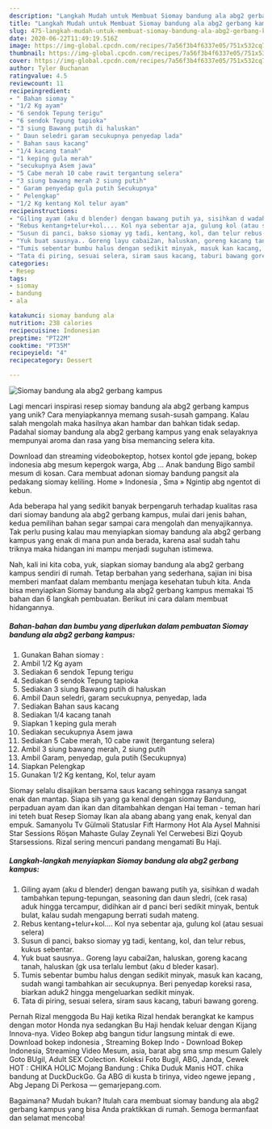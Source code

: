 ```yaml
---
description: "Langkah Mudah untuk Membuat Siomay bandung ala abg2 gerbang kampus yang Enak"
title: "Langkah Mudah untuk Membuat Siomay bandung ala abg2 gerbang kampus yang Enak"
slug: 475-langkah-mudah-untuk-membuat-siomay-bandung-ala-abg2-gerbang-kampus-yang-enak
date: 2020-06-22T11:49:19.516Z
image: https://img-global.cpcdn.com/recipes/7a56f3b4f6337e05/751x532cq70/siomay-bandung-ala-abg2-gerbang-kampus-foto-resep-utama.jpg
thumbnail: https://img-global.cpcdn.com/recipes/7a56f3b4f6337e05/751x532cq70/siomay-bandung-ala-abg2-gerbang-kampus-foto-resep-utama.jpg
cover: https://img-global.cpcdn.com/recipes/7a56f3b4f6337e05/751x532cq70/siomay-bandung-ala-abg2-gerbang-kampus-foto-resep-utama.jpg
author: Tyler Buchanan
ratingvalue: 4.5
reviewcount: 11
recipeingredient:
- " Bahan siomay "
- "1/2 Kg ayam"
- "6 sendok Tepung terigu"
- "6 sendok Tepung tapioka"
- "3 siung Bawang putih di haluskan"
- " Daun seledri garam secukupnya penyedap lada"
- " Bahan saus kacang"
- "1/4 kacang tanah"
- "1 keping gula merah"
- "secukupnya Asem jawa"
- "5 Cabe merah 10 cabe rawit tergantung selera"
- "3 siung bawang merah 2 siung putih"
- " Garam penyedap gula putih Secukupnya"
- " Pelengkap"
- "1/2 Kg kentang Kol telur ayam"
recipeinstructions:
- "Giling ayam (aku d blender) dengan bawang putih ya, sisihkan d wadah tambahkan tepung-tepungan, seasoning dan daun sledri, (cek rasa) aduk hingga tercampur, didihkan air d panci beri sedikit minyak, bentuk bulat, kalau sudah mengapung berrati sudah mateng."
- "Rebus kentang+telur+kol.... Kol nya sebentar aja, gulung kol (atau sesuai selera)"
- "Susun di panci, bakso siomay yg tadi, kentang, kol, dan telur rebus, kukus sebentar."
- "Yuk buat sausnya.. Goreng layu cabai2an, haluskan, goreng kacang tanah, haluskan (gk usa terlalu lembut (aku d bleder kasar)."
- "Tumis sebentar bumbu halus dengan sedikit minyak, masuk kan kacang, sudah wangi tambahkan air secukupnya. Beri penyedap koreksi rasa, biarkan aduk2 hingga mengeluarkan sedikit minyak."
- "Tata di piring, sesuai selera, siram saus kacang, taburi bawang goreng."
categories:
- Resep
tags:
- siomay
- bandung
- ala

katakunci: siomay bandung ala 
nutrition: 238 calories
recipecuisine: Indonesian
preptime: "PT22M"
cooktime: "PT35M"
recipeyield: "4"
recipecategory: Dessert

---
```



![Siomay bandung ala abg2 gerbang kampus](https://img-global.cpcdn.com/recipes/7a56f3b4f6337e05/751x532cq70/siomay-bandung-ala-abg2-gerbang-kampus-foto-resep-utama.jpg)

Lagi mencari inspirasi resep siomay bandung ala abg2 gerbang kampus yang unik? Cara menyiapkannya memang susah-susah gampang. Kalau salah mengolah maka hasilnya akan hambar dan bahkan tidak sedap. Padahal siomay bandung ala abg2 gerbang kampus yang enak selayaknya mempunyai aroma dan rasa yang bisa memancing selera kita.

Download dan streaming videobokeptop, hotsex kontol gde jepang, bokep indonesia abg mesum kepergok warga, Abg … Anak bandung Bigo sambil mesum di kosan. Cara membuat adonan siomay bandung pangsit ala pedakang siomay keliling. Home » Indonesia , Sma » Ngintip abg ngentot di kebun.

Ada beberapa hal yang sedikit banyak berpengaruh terhadap kualitas rasa dari siomay bandung ala abg2 gerbang kampus, mulai dari jenis bahan, kedua pemilihan bahan segar sampai cara mengolah dan menyajikannya. Tak perlu pusing kalau mau menyiapkan siomay bandung ala abg2 gerbang kampus yang enak di mana pun anda berada, karena asal sudah tahu triknya maka hidangan ini mampu menjadi suguhan istimewa.


Nah, kali ini kita coba, yuk, siapkan siomay bandung ala abg2 gerbang kampus sendiri di rumah. Tetap berbahan yang sederhana, sajian ini bisa memberi manfaat dalam membantu menjaga kesehatan tubuh kita. Anda bisa menyiapkan Siomay bandung ala abg2 gerbang kampus memakai 15 bahan dan 6 langkah pembuatan. Berikut ini cara dalam membuat hidangannya.

<!--inarticleads1-->

##### Bahan-bahan dan bumbu yang diperlukan dalam pembuatan Siomay bandung ala abg2 gerbang kampus:

1. Gunakan  Bahan siomay :
1. Ambil 1/2 Kg ayam
1. Sediakan 6 sendok Tepung terigu
1. Sediakan 6 sendok Tepung tapioka
1. Sediakan 3 siung Bawang putih di haluskan
1. Ambil  Daun seledri, garam secukupnya, penyedap, lada
1. Sediakan  Bahan saus kacang
1. Sediakan 1/4 kacang tanah
1. Siapkan 1 keping gula merah
1. Sediakan secukupnya Asem jawa
1. Sediakan 5 Cabe merah, 10 cabe rawit (tergantung selera)
1. Ambil 3 siung bawang merah, 2 siung putih
1. Ambil  Garam, penyedap, gula putih (Secukupnya)
1. Siapkan  Pelengkap
1. Gunakan 1/2 Kg kentang, Kol, telur ayam


Siomay selalu disajikan bersama saus kacang sehingga rasanya sangat enak dan mantap. Siapa sih yang ga kenal dengan siomay Bandung, perpaduan ayam dan ikan dan ditambahkan dengan Hai teman - teman hari ini teteh buat Resep Siomay Ikan ala abang abang yang enak, kenyal dan empuk. Samanyolu Tv Gülməli Statuslar Fift Harmony Hot Ala Aysel Mahnisi Star Sessions Röşən Mahaste Gulay Zeynali Yel Cerwebesi Bizi Qoyub Starsessions. Rizal sering mencuri pandang mengamati Bu Haji. 

<!--inarticleads2-->

##### Langkah-langkah menyiapkan Siomay bandung ala abg2 gerbang kampus:

1. Giling ayam (aku d blender) dengan bawang putih ya, sisihkan d wadah tambahkan tepung-tepungan, seasoning dan daun sledri, (cek rasa) aduk hingga tercampur, didihkan air d panci beri sedikit minyak, bentuk bulat, kalau sudah mengapung berrati sudah mateng.
1. Rebus kentang+telur+kol.... Kol nya sebentar aja, gulung kol (atau sesuai selera)
1. Susun di panci, bakso siomay yg tadi, kentang, kol, dan telur rebus, kukus sebentar.
1. Yuk buat sausnya.. Goreng layu cabai2an, haluskan, goreng kacang tanah, haluskan (gk usa terlalu lembut (aku d bleder kasar).
1. Tumis sebentar bumbu halus dengan sedikit minyak, masuk kan kacang, sudah wangi tambahkan air secukupnya. Beri penyedap koreksi rasa, biarkan aduk2 hingga mengeluarkan sedikit minyak.
1. Tata di piring, sesuai selera, siram saus kacang, taburi bawang goreng.


Pernah Rizal menggoda Bu Haji ketika Rizal hendak berangkat ke kampus dengan motor Honda nya sedangkan Bu Haji hendak keluar dengan Kijang Innova-nya. Video Bokep abg bangun tidur langsung mintak di ewe. Download bokep indonesia , Streaming Bokep Indo - Download Bokep Indonesia, Streaming Video Mesum, asia, barat abg sma smp mesum Galely Goto BUgil, Adult SEX Colection. Koleksi Foto Bugil, ABG, Janda, Cewek HOT : CHIKA HOLIC Mojang Bandung : Chika Duduk Manis HOT. chika bandung at DuckDuckGo. Ga ABG di kusta b tirinya, video ngewe jepang , Abg Jepang Di Perkosa — gemarjepang.com. 

Bagaimana? Mudah bukan? Itulah cara membuat siomay bandung ala abg2 gerbang kampus yang bisa Anda praktikkan di rumah. Semoga bermanfaat dan selamat mencoba!
